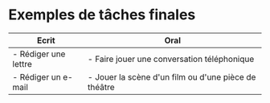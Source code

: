 # Exemples de tâches finales

| Ecrit | Oral |
|-------|------|
| - Rédiger une lettre | - Faire jouer une conversation téléphonique |
| - Rédiger un e-mail | - Jouer la scène d'un film ou d'une pièce de théâtre |
